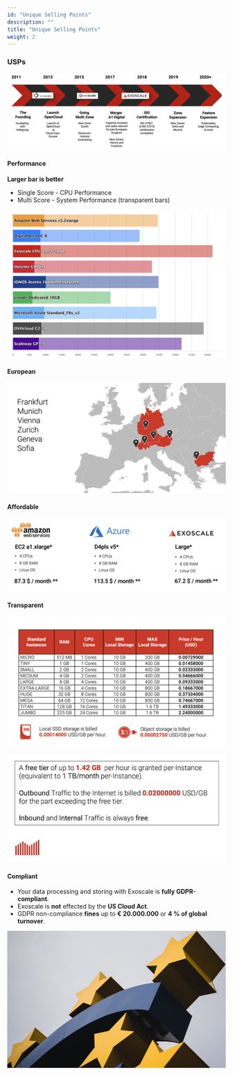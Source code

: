 ```yaml
---
id: "Unique Selling Points"
description: ""
title: "Unique Selling Points"
weight: 2
---
```



### **USPs**

![exo-history](exo-history.png)

#### **Performance**
**Larger bar is better**
- Single Score - CPU Performance
- Multi Score - System Performance (transparent bars)

![performance2](performance2.png)

#### **European**

![zones](zones.png)

#### **Affordable**

![price-compare](price-compare.png)

#### **Transparent**

![trans_pricing](trans_pricing.png)

![free-traffic](free-traffic.png)

#### **Compliant**
- Your data processing and storing with Exoscale is **fully GDPR-compliant**.
- Exoscale is **not** effected by the **US Cloud Act**.
- GDPR non-compliance **fines** up to **€ 20.000.000** or **4 % of global turnover**.

![eu](eu.png)